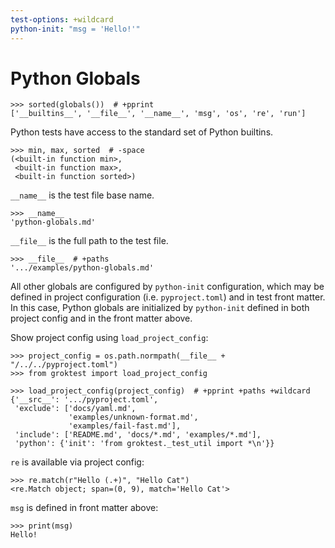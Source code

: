 ```yaml
---
test-options: +wildcard
python-init: "msg = 'Hello!'"
---
```


# Python Globals

    >>> sorted(globals())  # +pprint
    ['__builtins__', '__file__', '__name__', 'msg', 'os', 're', 'run']

Python tests have access to the standard set of Python builtins.

    >>> min, max, sorted  # -space
    (<built-in function min>,
     <built-in function max>,
     <built-in function sorted>)

`__name__` is the test file base name.

    >>> __name__
    'python-globals.md'

`__file__` is the full path to the test file.

    >>> __file__  # +paths
    '.../examples/python-globals.md'

All other globals are configured by `python-init` configuration, which
may be defined in project configuration (i.e. `pyproject.toml`) and in
test front matter. In this case, Python globals are initialized by
`python-init` defined in both project config and in the front matter
above.

Show project config using `load_project_config`:

    >>> project_config = os.path.normpath(__file__ + "/../../pyproject.toml")
    >>> from groktest import load_project_config

    >>> load_project_config(project_config)  # +pprint +paths +wildcard
    {'__src__': '.../pyproject.toml',
     'exclude': ['docs/yaml.md',
                 'examples/unknown-format.md',
                 'examples/fail-fast.md'],
     'include': ['README.md', 'docs/*.md', 'examples/*.md'],
     'python': {'init': 'from groktest._test_util import *\n'}}

`re` is available via project config:

    >>> re.match(r"Hello (.+)", "Hello Cat")
    <re.Match object; span=(0, 9), match='Hello Cat'>

`msg` is defined in front matter above:

    >>> print(msg)
    Hello!
